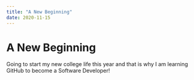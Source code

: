 ```yaml
---
title: "A New Beginning"
date: 2020-11-15
---
```

# A New Beginning
Going to start my new college life this year and that is why I am learning GitHub to become a Software Developer! 

